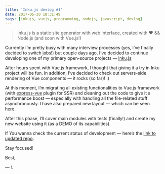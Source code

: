 ```yaml
---
title: 'Inku.js devlog #1'
date: 2017-05-30 18:31:49
tags: [inkujs, vuejs, programming, nodejs, javascript, devlog]
---
```


> Inku.js is a static site generator with web interface, created with ❤ && Node.js (and soon with Vue.js!)

Currently I’m pretty busy with many interview processes (yes, I’ve finally decided to switch jobs!) but couple days ago, I’ve decided to continue developing one of my primary open-source projects — [Inku.js](https://github.com/lukaszkups/inku.js)

After hours spent with Vue.js framework, I thought that giving it a try in Inku project will be fun. In addition, I’ve decided to check out servers-side rendering of Vue components — it rocks (so far)! :)

At this moment, I’m migrating all existing functionalities to Vue.js framework (with [express-vue](https://www.npmjs.com/package/express-vue) plugin for SSR) and cleaning out the code to give it a performance boost — especially with handling all the file-related stuff asynchronously. I have also prepared new layout — which can be seen [here](https://github.com/lukaszkups/inku-static).

After this phase, I’ll cover main modules with tests (finally!) and create my new website using it (as a DEMO of its capabilities).

If You wanna check the current status of development — here’s the [link to updated repo](https://github.com/lukaszkups/inku-cms).

Stay focused!

Best,

— ł.

